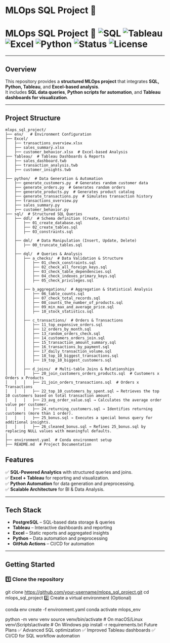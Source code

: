# MLOps SQL Project 🚀  
# MLOps SQL Project 🚀  ![SQL](https://img.shields.io/badge/SQL-PostgreSQL-blue) ![Tableau](https://img.shields.io/badge/Tableau-Visualization-orange) ![Excel](https://img.shields.io/badge/Excel-Reports-green) ![Python](https://img.shields.io/badge/Python-Automation-yellow) ![Status](https://img.shields.io/badge/Status-Active-brightgreen) ![License](https://img.shields.io/badge/License-MIT-lightgrey)  

---

## Overview  

This repository provides a **structured MLOps project** that integrates **SQL, Python, Tableau**, and **Excel-based analysis**.  
It includes **SQL data queries**, **Python scripts for automation**, and **Tableau dashboards for visualization**.

---

## Project Structure  

```plaintext
mlops_sql_project/
├── env/   # Environment Configuration
├── Excel/
│   ├── transactions_overview.xlsx 
│   ├── sales_summary.xlsx  
│   ├── customer_behavior.xlsx  # Excel-based Analysis
├── Tableau/  # Tableau Dashboards & Reports
│   ├── sales_dashboard.twb
│   ├── transaction_analysis.twb
│   ├── customer_insights.twb
│
├── python/  # Data Generation & Automation
│   ├── generate_customers.py  # Generates random customer data
│   ├── generate_orders.py  # Generates random orders
│   ├── generate_products.py  # Generates product catalog
│   ├── generate_transactions.py  # Simulates transaction history
│   ├── transactions_overview.py  
│   ├── sales_summary.py  
│   ├── customer_behavior.py  
├── sql/  # Structured SQL Queries
│   ├── ddl/  # Schema definition (Create, Constraints)
│   │   ├── 01_create_database.sql
│   │   ├── 02_create_tables.sql
│   │   ├── 03_constraints.sql
│   │
│   ├── dml/  # Data Manipulation (Insert, Update, Delete)
│   │   ├── 00_truncate_tables.sql
│   │
│   ├── dql/  # Queries & Analysis
│   │   ├── a_checks/  # Data Validation & Structure
│   │   │   ├── 01_check_constraints.sql
│   │   │   ├── 02_check_all_foreign_keys.sql
│   │   │   ├── 03_check_table_dependencies.sql
│   │   │   ├── 04_check_indexes_primary_keys.sql
│   │   │   ├── 05_check_privileges.sql
│   │   │
│   │   ├── b_aggregations/  # Aggregation & Statistical Analysis
│   │   │   ├── 06_table_counts.sql
│   │   │   ├── 07_check_total_records.sql
│   │   │   ├── 08_counts_the_number_of_products.sql
│   │   │   ├── 09_min_max_and_average_price.sql
│   │   │   ├── 10_stock_statistics.sql
│   │   │
│   │   ├── c_transactions/  # Orders & Transactions
│   │   │   ├── 11_top_expensive_orders.sql
│   │   │   ├── 12_orders_by_month.sql
│   │   │   ├── 13_random_orders_check.sql
│   │   │   ├── 14_customers_orders_join.sql
│   │   │   ├── 15_transaction_amount_summary.sql
│   │   │   ├── 16_transactions_by_payment.sql
│   │   │   ├── 17_daily_transaction_volume.sql
│   │   │   ├── 18_top_10_biggest_transactions.sql
│   │   │   ├── 19_top_10_biggest_customers.sql
│   │   │
│   │   ├── d_joins/  # Multi-table Joins & Relationships
│   │   │   ├── 20_join_customers_orders_products.sql  # Customers x Orders x Products
│   │   │   ├── 21_join_orders_transactions.sql  # Orders x Transactions
│   │   │   ├── 22_top_10_customers_by_spent.sql → Retrieves the top 10 customers based on total transaction amount.
│   │   │   ├── 23_avg_order_value.sql → Calculates the average order value per customer.
│   │   │   ├── 24_returning_customers.sql → Identifies returning customers (more than 1 order).
│   │   │   ├── 25_bonus.sql → Executes a special bonus query for additional insights.
│   │   │   ├── 26_cleaned_bonus.sql → Refines 25_bonus.sql by replacing NULL values with meaningful defaults.
│
├── environment.yaml  # Conda environment setup
├── README.md  # Project Documentation
```

## Features

✅ **SQL-Powered Analytics** with structured queries and joins.  
✅ **Excel + Tableau** for reporting and visualization.  
✅ **Python Automation** for data generation and preprocessing.  
✅ **Scalable Architecture** for BI & Data Analysis.  

---

## Tech Stack  

- **PostgreSQL** – SQL-based data storage & queries  
- **Tableau** – Interactive dashboards and reporting  
- **Excel** – Static reports and aggregated insights  
- **Python** – Data automation and preprocessing  
- **GitHub Actions** – CI/CD for automation  

---

## Getting Started  

### 1️⃣ Clone the repository  


git clone https://github.com/your-username/mlops_sql_project.git
cd mlops_sql_project
2️⃣ Create a virtual environment (Optional)

conda env create -f environment.yaml
conda activate mlops_env

python -m venv venv
source venv/bin/activate  # On macOS/Linux
venv\Scripts\activate  # On Windows
pip install -r requirements.txt
Future Plans
✅ Advanced SQL optimization
✅ Improved Tableau dashboards
✅ CI/CD for SQL workflow automation
